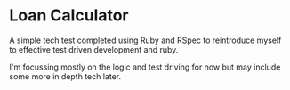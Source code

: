# Loan Calculator

A simple tech test completed using Ruby and RSpec to reintroduce myself to effective test driven development and ruby.

I'm focussing mostly on the logic and test driving for now but may include some more in depth tech later.